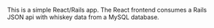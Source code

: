 This is a simple React/Rails app. The React frontend consumes a Rails JSON api with whiskey data from a MySQL database. 
